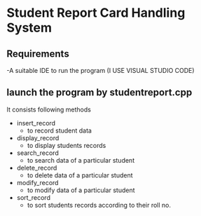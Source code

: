 # Student Report Card Handling System
## Requirements
-A suitable IDE to run the program (I USE VISUAL STUDIO CODE)
## launch the program by studentreport.cpp
It consists following methods
- insert_record 
  - to record student data
- display_record
  - to display students records
- search_record
  - to search data of a particular student
- delete_record 
  - to delete data of a particular student
- modify_record
  - to modify data of a particular student
- sort_record
  - to sort students records according to their roll no.
